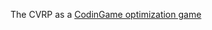 The CVRP as a [CodinGame optimization game](https://www.codingame.com/contribute/view/89181c43909c21c7172daafc573c881c8d8c2)